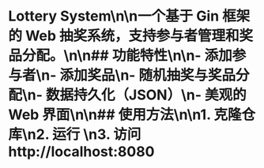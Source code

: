 # Lottery System\n\n一个基于 Gin 框架的 Web 抽奖系统，支持参与者管理和奖品分配。\n\n## 功能特性\n\n- 添加参与者\n- 添加奖品\n- 随机抽奖与奖品分配\n- 数据持久化（JSON）\n- 美观的 Web 界面\n\n## 使用方法\n\n1. 克隆仓库\n2. 运行 \n3. 访问 http://localhost:8080
